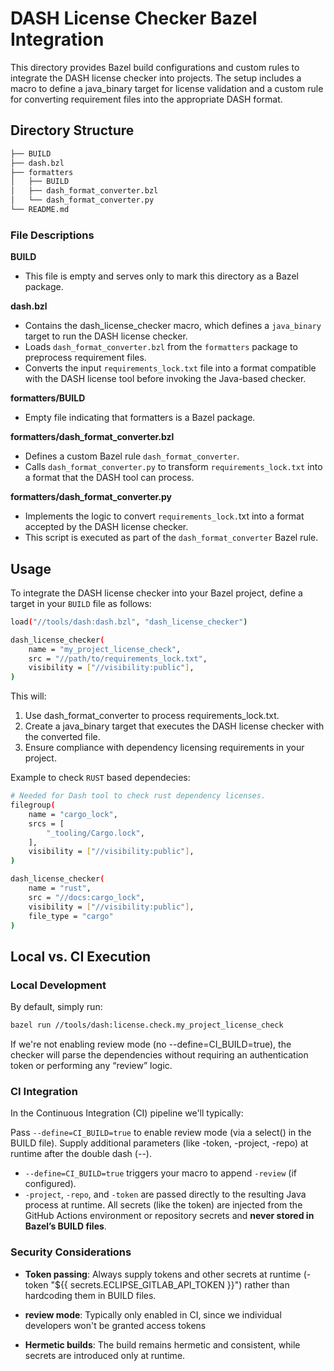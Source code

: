 # DASH License Checker Bazel Integration

This directory provides Bazel build configurations and custom rules to integrate the DASH license checker into projects. The setup includes a macro to define a java_binary target for license validation and a custom rule for converting requirement files into the appropriate DASH format.

## Directory Structure

```bash
├── BUILD
├── dash.bzl
├── formatters
│   ├── BUILD
│   ├── dash_format_converter.bzl
│   └── dash_format_converter.py
└── README.md
```

### File Descriptions

**BUILD**

- This file is empty and serves only to mark this directory as a Bazel package.

**dash.bzl**

- Contains the dash_license_checker macro, which defines a `java_binary` target to run the DASH license checker.
- Loads `dash_format_converter.bzl` from the `formatters` package to preprocess requirement files.
- Converts the input `requirements_lock.txt` file into a format compatible with the DASH license tool before invoking the Java-based checker.

**formatters/BUILD**

- Empty file indicating that formatters is a Bazel package.

**formatters/dash_format_converter.bzl**

- Defines a custom Bazel rule `dash_format_converter`.
- Calls `dash_format_converter.py` to transform `requirements_lock.txt` into a format that the DASH tool can process.

**formatters/dash_format_converter.py**

- Implements the logic to convert `requirements_lock.`txt into a format accepted by the DASH license checker.
- This script is executed as part of the `dash_format_converter` Bazel rule.

## Usage

To integrate the DASH license checker into your Bazel project, define a target in your `BUILD` file as follows:

```bash
load("//tools/dash:dash.bzl", "dash_license_checker")

dash_license_checker(
    name = "my_project_license_check",
    src = "//path/to/requirements_lock.txt",
    visibility = ["//visibility:public"],
)
```

This will:

1. Use dash_format_converter to process requirements_lock.txt.
2. Create a java_binary target that executes the DASH license checker with the converted file.
3. Ensure compliance with dependency licensing requirements in your project.



Example to check `RUST` based dependecies:

```bash
# Needed for Dash tool to check rust dependency licenses.
filegroup(
    name = "cargo_lock",
    srcs = [
        "_tooling/Cargo.lock",
    ],
    visibility = ["//visibility:public"],
)

dash_license_checker(
    name = "rust",
    src = "//docs:cargo_lock",
    visibility = ["//visibility:public"],
    file_type = "cargo"
)

```

## Local vs. CI Execution

### Local Development

By default, simply run:

```bash
bazel run //tools/dash:license.check.my_project_license_check
```

If we're not enabling review mode (no --define=CI_BUILD=true), the checker will parse
the dependencies without requiring an authentication token or performing any “review” logic.


### CI Integration

In the Continuous Integration (CI) pipeline  we'll typically:

Pass `--define=CI_BUILD=true` to enable review mode (via a select() in the BUILD file).
Supply additional parameters (like -token, -project, -repo) at runtime after the double dash (--).


- `--define=CI_BUILD=true` triggers your macro to append `-review` (if configured).
- `-project`, `-repo`, and `-token` are passed directly to the resulting Java process at runtime.
All secrets (like the token) are injected from the GitHub Actions environment or repository secrets
and **never stored in Bazel’s BUILD files**.


### Security Considerations
- **Token passing**: Always supply tokens and other secrets at runtime
(-token "${{ secrets.ECLIPSE_GITLAB_API_TOKEN }}") rather than hardcoding them in BUILD files.

- **review mode**: Typically only enabled in CI, since we individual developers won't be granted access tokens

- **Hermetic builds**: The build remains hermetic and consistent, while secrets are introduced only at runtime.
